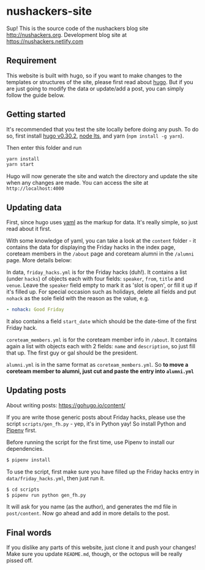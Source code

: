# nushackers-site

Sup! This is the source code of the nushackers blog site http://nushackers.org.
Development blog site at https://nushackers.netlify.com

## Requirement

This website is built with hugo, so if you want to make changes to the templates or structures of the site, please first read about [hugo](https://gohugo.io/overview/introduction/). But if you are just going to modify the data or update/add a post, you can simply follow the guide below.

## Getting started

It's recommended that you test the site locally before doing any push. To do so, first install [hugo v0.30.2]("https://github.com/gohugoio/hugo/releases"), [node lts](https://nodejs.org/en/), and yarn (`npm install -g yarn`).

Then enter this folder and run

```bash
yarn install
yarn start
```

Hugo will now generate the site and watch the directory and update the site when any changes are made. You can access the site at `http://localhost:4000`

## Updating data

First, since hugo uses [yaml]("http://en.wikipedia.org/wiki/YAML") as the markup for data. It's really simple, so just read about it first.

With some knowledge of yaml, you can take a look at the `content` folder - it contains the data for displaying the Friday hacks in the index page, coreteam members in the `/about` page and coreteam alumni in the `/alumni` page. More details below:

In data, `friday_hacks.yml` is for the Friday hacks (duh!). It contains a list (under `hacks`) of objects each with four fields: `speaker`, `from`, `title` and `venue`. Leave the `speaker` field empty to mark it as 'slot is open', or fill it up if it's filled up. For special occasion such as holidays, delete all fields and put `nohack` as the sole field with the reason as the value, e.g.

```yml
- nohack: Good Friday
```

It also contains a field `start_date` which should be the date-time of the first Friday hack.

`coreteam_members.yml` is for the coreteam member info in `/about`. It contains again a list with objects each with 2 fields: `name` and `description`, so just fill that up. The first guy or gal should be the president.

`alumni.yml` is in the same format as `coreteam_members.yml`. So **to move a coreteam member to alumni, just cut and paste the entry into `alumni.yml`**

## Updating posts

About writing posts: https://gohugo.io/content/

If you are write those generic posts about Friday hacks, please use the script  `scripts/gen_fh.py` - yep, it's in Python yay! So install Python and [Pipenv](https://pipenv.readthedocs.io/en/latest/install/) first.

Before running the script for the first time, use Pipenv to install our dependencies.

```bash
$ pipenv install
```

To use the script, first make sure you have filled up the Friday hacks entry in `data/friday_hacks.yml`, then just run it.

```bash
$ cd scripts
$ pipenv run python gen_fh.py
```

It will ask for you name (as the author), and generates the md file in `post/content`. Now go ahead and add in more details to the post.

## Final words

If you dislike any parts of this website, just clone it and push your changes! Make sure you update `README.md`, though, or the octopus will be really pissed off.
